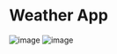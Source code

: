 # Weather App
![image](https://github.com/user-attachments/assets/ac25c6ff-c7e8-436b-b0fe-e77754f911f5)
![image](https://github.com/user-attachments/assets/d7d197b6-f174-469d-8852-0f246b99186c)

